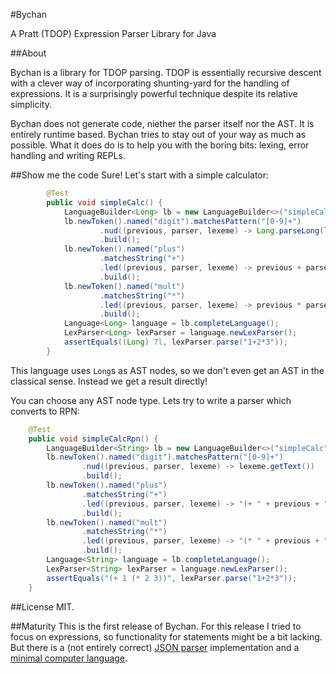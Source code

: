 #Bychan

A Pratt (TDOP) Expression Parser Library for Java

##About

Bychan is a library for TDOP parsing. TDOP is essentially recursive descent with a clever way
of incorporating shunting-yard for the handling of expressions. It is a surprisingly powerful technique
despite its relative simplicity.

Bychan does not generate code, niether the parser itself nor the AST. It is entirely runtime based.
Bychan tries to stay out of your way as much as possible.
What it does do is to help you with the boring bits: lexing, error handling and writing REPLs.

##Show me the code
Sure! Let's start with a simple calculator:
```Java
        @Test
        public void simpleCalc() {
            LanguageBuilder<Long> lb = new LanguageBuilder<>("simpleCalc");
            lb.newToken().named("digit").matchesPattern("[0-9]+")
                    .nud((previous, parser, lexeme) -> Long.parseLong(lexeme.getText()))
                    .build();
            lb.newToken().named("plus")
                    .matchesString("+")
                    .led((previous, parser, lexeme) -> previous + parser.expression(previous))
                    .build();
            lb.newToken().named("mult")
                    .matchesString("*")
                    .led((previous, parser, lexeme) -> previous * parser.expression(previous))
                    .build();
            Language<Long> language = lb.completeLanguage();
            LexParser<Long> lexParser = language.newLexParser();
            assertEquals((Long) 7l, lexParser.parse("1+2*3"));
        }
```
This language uses `Long`s as AST nodes, so we don't even get an AST in the classical sense.
 Instead we get a result directly!

You can choose any AST node type. Lets try to write a parser which converts to RPN:
```Java
    @Test
    public void simpleCalcRpn() {
        LanguageBuilder<String> lb = new LanguageBuilder<>("simpleCalc");
        lb.newToken().named("digit").matchesPattern("[0-9]+")
                .nud((previous, parser, lexeme) -> lexeme.getText())
                .build();
        lb.newToken().named("plus")
                .matchesString("+")
                .led((previous, parser, lexeme) -> "(+ " + previous + " " + parser.expression(previous) + ")")
                .build();
        lb.newToken().named("mult")
                .matchesString("*")
                .led((previous, parser, lexeme) -> "(* " + previous + " " + parser.expression(previous) + ")")
                .build();
        Language<String> language = lb.completeLanguage();
        LexParser<String> lexParser = language.newLexParser();
        assertEquals("(+ 1 (* 2 3))", lexParser.parse("1+2*3"));
    }
```

##License
MIT.

##Maturity
This is the first release of Bychan. For this release I tried to focus on expressions, so functionality for statements
 might be a bit lacking.
 But there is a (not entirely correct) [JSON parser](https://github.com/atorstling/bychan/blob/master/src/test/java/org/bychan/core/langs/json/JsonLangBuilder.java)
 implementation and a [minimal computer language](https://github.com/atorstling/bychan/blob/master/src/test/java/org/bychan/core/langs/minilang/MiniLangTest.java).

